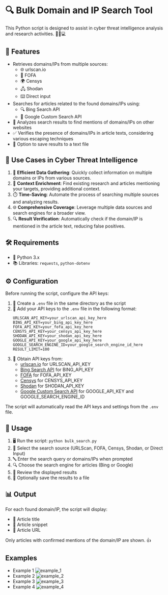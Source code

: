 # 🔍 Bulk Domain and IP Search Tool

This Python script is designed to assist in cyber threat intelligence analysis and research activities. 🕵️‍♀️💻

## 🚀 Features

- Retrieves domains/IPs from multiple sources:
  - 🌐 urlscan.io
  - 🔎 FOFA
  - 🌍 Censys
  - 🖧 Shodan
  - ⌨️ Direct input
- Searches for articles related to the found domains/IPs using:
  - 🔍 Bing Search API
  - 🔎 Google Custom Search API
- 🧐 Analyzes search results to find mentions of domains/IPs on other websites
- ✅ Verifies the presence of domains/IPs in article texts, considering various escaping techniques
- 💾 Option to save results to a text file

## 🎯 Use Cases in Cyber Threat Intelligence

1. 🚀 **Efficient Data Gathering**: Quickly collect information on multiple domains or IPs from various sources.
2. 🧩 **Context Enrichment**: Find existing research and articles mentioning your targets, providing additional context.
3. ⏱️ **Time-Saving**: Automate the process of searching multiple sources and analyzing results.
4. 🌐 **Comprehensive Coverage**: Leverage multiple data sources and search engines for a broader view.
5. 🔍 **Result Verification**: Automatically check if the domain/IP is mentioned in the article text, reducing false positives.

## 🛠️ Requirements

- 🐍 Python 3.x
- 📚 Libraries: `requests`, `python-dotenv`

## ⚙️ Configuration

Before running the script, configure the API keys:

1. 📁 Create a `.env` file in the same directory as the script
2. 🔑 Add your API keys to the `.env` file in the following format:
   ```
   URLSCAN_API_KEY=your_urlscan_api_key_here
   BING_API_KEY=your_bing_api_key_here
   FOFA_API_KEY=your_fofa_api_key_here
   CENSYS_API_KEY=your_censys_api_key_here
   SHODAN_API_KEY=your_shodan_api_key_here
   GOOGLE_API_KEY=your_google_api_key_here
   GOOGLE_SEARCH_ENGINE_ID=your_google_search_engine_id_here
   RESULT_LIMIT=100
   ```
3. 🔐 Obtain API keys from:
   - [urlscan.io](https://urlscan.io/) for URLSCAN_API_KEY
   - [Bing Search API](https://www.microsoft.com/en-us/bing/apis/bing-web-search-api) for BING_API_KEY
   - [FOFA](https://fofa.info/) for FOFA_API_KEY
   - [Censys](https://censys.io/) for CENSYS_API_KEY
   - [Shodan](https://www.shodan.io/) for SHODAN_API_KEY
   - [Google Custom Search API](https://developers.google.com/custom-search/v1/overview) for GOOGLE_API_KEY and GOOGLE_SEARCH_ENGINE_ID

The script will automatically read the API keys and settings from the `.env` file.

## 🚀 Usage

1. 🖥️ Run the script: `python bulk_search.py`
2. 🔢 Select the search source (URLScan, FOFA, Censys, Shodan, or Direct Input)
3. 🔤 Enter the search query or domains/IPs when prompted
4. 🔍 Choose the search engine for articles (Bing or Google)
5. 👀 Review the displayed results
6. 💾 Optionally save the results to a file

## 📊 Output

For each found domain/IP, the script will display:
- 📌 Article title
- 📝 Article snippet
- 🔗 Article URL

Only articles with confirmed mentions of the domain/IP are shown. 👍

## Examples
- Example 1
![example_1](https://github.com/user-attachments/assets/4fcf8312-2246-4cb6-b859-ba9bb596abd9)
- Example 2
![example_2](https://github.com/user-attachments/assets/248a21b9-1543-4c9e-82b8-e9addeb9f278)
- Example 3
![example_3](https://github.com/user-attachments/assets/7097c376-2ce6-4ff0-934d-ee52d077b100)
- Example 4
![example_4](https://github.com/user-attachments/assets/c2edd99e-ac8a-4bbd-9a7e-cd649407ac31)


